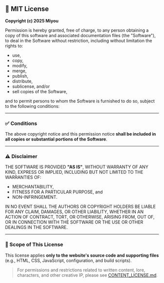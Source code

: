 ## 📄 MIT License

**Copyright (c) 2025 Miyou**

Permission is hereby granted, free of charge, to any person obtaining a copy
of this software and associated documentation files (the "Software"), to deal
in the Software without restriction, including without limitation the rights to:

* use,
* copy,
* modify,
* merge,
* publish,
* distribute,
* sublicense, and/or
* sell copies of the Software,

and to permit persons to whom the Software is furnished to do so, subject to the following conditions:

---

### ✅ Conditions

The above copyright notice and this permission notice
**shall be included in all copies or substantial portions of the Software**.

---

### ⚠ Disclaimer

THE SOFTWARE IS PROVIDED **"AS IS"**, WITHOUT WARRANTY OF ANY KIND, EXPRESS OR IMPLIED,
INCLUDING BUT NOT LIMITED TO THE WARRANTIES OF:

* MERCHANTABILITY,
* FITNESS FOR A PARTICULAR PURPOSE, and
* NON-INFRINGEMENT.

IN NO EVENT SHALL THE AUTHORS OR COPYRIGHT HOLDERS BE LIABLE FOR ANY CLAIM, DAMAGES, OR OTHER LIABILITY,
WHETHER IN AN ACTION OF CONTRACT, TORT, OR OTHERWISE,
ARISING FROM, OUT OF, OR IN CONNECTION WITH THE SOFTWARE
OR THE USE OR OTHER DEALINGS IN THE SOFTWARE.

---

### 📌 Scope of This License

This license applies **only to the website's source code and supporting files**
(e.g., HTML, CSS, JavaScript, configuration, and build scripts).

> For permissions and restrictions related to written content, lore, characters, and other creative IP,
> please see [CONTENT\_LICENSE.md](./CONTENT_LICENSE.md).